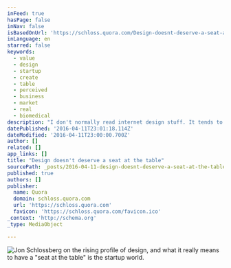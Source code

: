 ```yaml
---
inFeed: true
hasPage: false
inNav: false
isBasedOnUrl: 'https://schloss.quora.com/Design-doesnt-deserve-a-seat-at-the-table'
inLanguage: en
starred: false
keywords:
  - value
  - design
  - startup
  - create
  - table
  - perceived
  - business
  - market
  - real
  - biomedical
description: "I don't normally read internet design stuff. It tends to be boring and tedious and written like an 8th grade term paper and frankly I'd rather read about the new Jaguar F-type. Have you seen that thing? It's like the classic E-type but with all the modern accoutrements."
datePublished: '2016-04-11T23:01:18.114Z'
dateModified: '2016-04-11T23:00:00.700Z'
author: []
related: []
app_links: []
title: "Design doesn't deserve a seat at the table"
sourcePath: _posts/2016-04-11-design-doesnt-deserve-a-seat-at-the-table.md
published: true
authors: []
publisher:
  name: Quora
  domain: schloss.quora.com
  url: 'https://schloss.quora.com'
  favicon: 'https://schloss.quora.com/favicon.ico'
_context: 'http://schema.org'
_type: MediaObject

---
```

![Jon Schlossberg on the rising profile of design, and what it really means to have a "seat at the table" is the startup world.](https://s3-us-west-2.amazonaws.com/the-grid-img/p/bc1c6e657334c6793c8539e50b7a6233ed22cf5f.jpg)